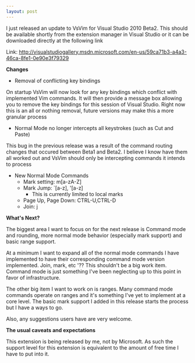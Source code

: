 ```yaml
---
layout: post
---
```

I just released an update to VsVim for Visual Studio 2010 Beta2. This should be available shortly from the extension manager in Visual Studio or it can be downloaded directly at the following link

Link: <http://visualstudiogallery.msdn.microsoft.com/en-us/59ca71b3-a4a3-46ca-8fe1-0e90e3f79329>

**Changes**

  * Removal of conflicting key bindings

On startup VsVim will now look for any key bindings which conflict with implemented Vim commands. It will then provide a message box allowing you to remove the key bindings for this session of Visual Studio. Right now this is an all or nothing removal, future versions may make this a more granular process

  * Normal Mode no longer intercepts all keystrokes (such as Cut and Paste)

This bug in the previous release was a result of the command routing changes that occured between Beta1 and Beta2. I believe I know have them all worked out and VsVim should only be intercepting commands it intends to process 

  * New Normal Mode Commands
    * Mark setting: m[a-zA-Z]
    * Mark Jump: `[a-z], '[a-z] 
      * This is currently limited to local marks 
    * Page Up, Page Down: CTRL-U,CTRL-D
    * Join: j

**What's Next?**

The biggest area I want to focus on for the next release is Command mode and rounding, more normal mode behavior (especially mark support) and basic range support.

At a minimum I want to expand all of the normal mode commands I have implemented to have their corresponding command mode version implemented.  Join, mark, etc '?? This shouldn't be a big work item. Command mode is just something I've been neglecting up to this point in favor of infrastructure.  

The other big item I want to work on is ranges. Many command mode commands operate on ranges and it's something I've yet to implement at a core level.  The basic mark support I added in this release starts the process but I have a ways to go.

Also, any suggestions users have are very welcome.

**The usual caveats and expectations**

This extension is being released by me, not by Microsoft. As such the support level for this extension is equivalent to the amount of free time I have to put into it.

